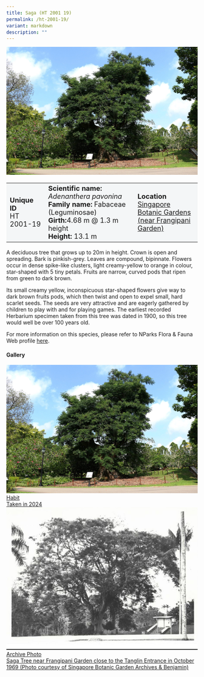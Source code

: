 ```yaml
---
title: Saga (HT 2001 19)
permalink: /ht-2001-19/
variant: markdown
description: ""
---
```

<div class="isomer-image-wrapper">
<img src="/images/Heritage_trees_photos/adepav_ht2001-19_habit.jpg"> 
</div><table style="minWidth: 100px; font-size: 18px; background: #F4F6F7">
<tbody><tr>
<td rowspan="1" colspan="1">
<strong>Unique ID</strong>
<br>HT 2001-19
</td>
<td rowspan="1" colspan="1">
<strong>Scientific name:</strong> <em>Adenanthera pavonina</em> 
<br><strong>Family name:</strong> Fabaceae (Leguminosae)
<br><strong>Girth:</strong>4.68 m @ 1.3 m height
<br><strong>Height: </strong>13.1 m
</td>
<td rowspan="1" colspan="1">
<strong>Location</strong><a href="https://www.onemap.gov.sg/?lat=1.3099299999955505&amp;lng=103.81711099999814">
<br>Singapore Botanic Gardens<br>(near Frangipani Garden)</a>
</td>
</tr>
</tbody></table>
<p>A deciduous tree that grows up to 20m in height. Crown is open and spreading. Bark is pinkish-grey. Leaves are compound, bipinnate. Flowers occur in dense spike-like clusters, light creamy-yellow to orange in colour, star-shaped with 5 tiny petals. Fruits are narrow, curved pods that ripen from green to dark brown.</p>
  
<p>Its small creamy yellow, inconspicuous star-shaped flowers give way to dark brown fruits pods, which then twist and open to expel small, hard scarlet seeds. The seeds are very attractive and are eagerly gathered by children to play with and for playing games. The earliest recorded Herbarium specimen taken from this tree was dated in 1900, so this tree would well be over 100 years old.</p>
	
<p>For more information on this species, please refer to NParks Flora &amp; Fauna Web profile <a href="https://www.nparks.gov.sg/florafaunaweb/flora/2/6/2697">here</a>.</p>

<h4><b>Gallery</b></h4>
<div class="isomer-card-grid">
<a href="/images/Heritage_trees_photos/adepav_ht2001-19_habit.jpg" class="isomer-card">
<div class="isomer-card-image">
<div class="isomer-image-wrapper"><img src="/images/Heritage_trees_photos/adepav_ht2001-19_habit.jpg"></div></div>
	<div class="isomer-card-body"><div class="isomer-card-title">Habit</div><div class="isomer-card-description">Taken in 2024</div></div></a>

<a href="/images/Heritage_trees_photos/adepav_ht2001-19_arvhice.jpg" class="isomer-card">
<div class="isomer-card-image">
<div class="isomer-image-wrapper"><img src="/images/Heritage_trees_photos/adepav_ht2001-19_archive.jpg"></div></div>
	<div class="isomer-card-body"><div class="isomer-card-title">Archive Photo</div><div class="isomer-card-description">Saga Tree near Frangipani Garden close to the Tanglin Entrance in October 1969 (Photo courtesy of Singapore Botanic Garden Archives &amp; Benjamin)</div></div></a></div>